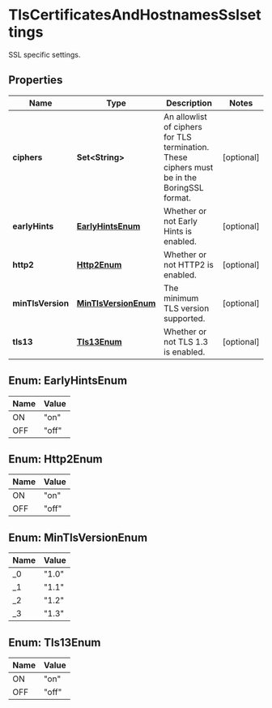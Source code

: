 

# TlsCertificatesAndHostnamesSslsettings

SSL specific settings.

## Properties

| Name | Type | Description | Notes |
|------------ | ------------- | ------------- | -------------|
|**ciphers** | **Set&lt;String&gt;** | An allowlist of ciphers for TLS termination. These ciphers must be in the BoringSSL format. |  [optional] |
|**earlyHints** | [**EarlyHintsEnum**](#EarlyHintsEnum) | Whether or not Early Hints is enabled. |  [optional] |
|**http2** | [**Http2Enum**](#Http2Enum) | Whether or not HTTP2 is enabled. |  [optional] |
|**minTlsVersion** | [**MinTlsVersionEnum**](#MinTlsVersionEnum) | The minimum TLS version supported. |  [optional] |
|**tls13** | [**Tls13Enum**](#Tls13Enum) | Whether or not TLS 1.3 is enabled. |  [optional] |



## Enum: EarlyHintsEnum

| Name | Value |
|---- | -----|
| ON | &quot;on&quot; |
| OFF | &quot;off&quot; |



## Enum: Http2Enum

| Name | Value |
|---- | -----|
| ON | &quot;on&quot; |
| OFF | &quot;off&quot; |



## Enum: MinTlsVersionEnum

| Name | Value |
|---- | -----|
| _0 | &quot;1.0&quot; |
| _1 | &quot;1.1&quot; |
| _2 | &quot;1.2&quot; |
| _3 | &quot;1.3&quot; |



## Enum: Tls13Enum

| Name | Value |
|---- | -----|
| ON | &quot;on&quot; |
| OFF | &quot;off&quot; |



